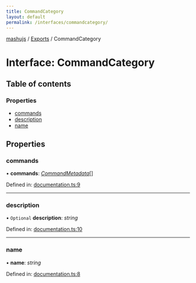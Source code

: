 ```yaml
---
title: CommandCategory
layout: default
permalink: /interfaces/commandcategory/
---
```

[mashujs](/) / [Exports](/modules/) / CommandCategory

# Interface: CommandCategory

## Table of contents

### Properties

- [commands](/commandcategory/#commands)
- [description](/commandcategory/#description)
- [name](/commandcategory/#name)

## Properties

### commands

• **commands**: [*CommandMetadata*](/commandmetadata/)[]

Defined in: [documentation.ts:9](/https://github.com/EpokTarren/mashu/blob/5e59b19/src/documentation.ts#L9)

___

### description

• `Optional` **description**: *string*

Defined in: [documentation.ts:10](/https://github.com/EpokTarren/mashu/blob/5e59b19/src/documentation.ts#L10)

___

### name

• **name**: *string*

Defined in: [documentation.ts:8](/https://github.com/EpokTarren/mashu/blob/5e59b19/src/documentation.ts#L8)
